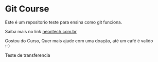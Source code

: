 # Git Course 



Este é um repositorio teste para ensina como git funciona.

Saiba mais no link [neontech.com.br](http://www.neontech.com.br)

Gostou do Curso, Quer mais ajude com uma doação, até um café é valido :-)

Teste de transferencia 

 

